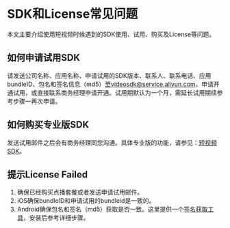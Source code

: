 # SDK和License常见问题

本文主要介绍使用短视频时候遇到的SDK使用、试用、购买及License等问题。

## 如何申请试用SDK

请发送公司名称、应用名称、申请试用的SDK版本、联系人、联系电话、应用bundleID、包名和签名信息（md5）至videosdk@service.aliyun.com，申请开通试用，或直接联系商务经理申请开通。试用期默认为一个月，需延长试用期续参考步骤一再次申请。

## 如何购买专业版SDK

发送试用邮件之后会有商务经理同您沟通。具体专业版的功能，请参见：[短视频SDK](/intl.zh-CN/短视频SDK/产品介绍.md)。

## 提示License Failed

1.  确保已经购买点播套餐或者发送申请试用邮件。
2.  iOS确保bundleID和申请试用的bundleid是一致的。
3.  Android确保包名和签名（md5）获取是否一致。这里提供一个[签名获取工具](http://docs-aliyun.cn-hangzhou.oss.aliyun-inc.com/assets/attach/57134/cn_zh/1500877517694/app_signatures%20%281%29.apk)，安装后参考详细步骤。

